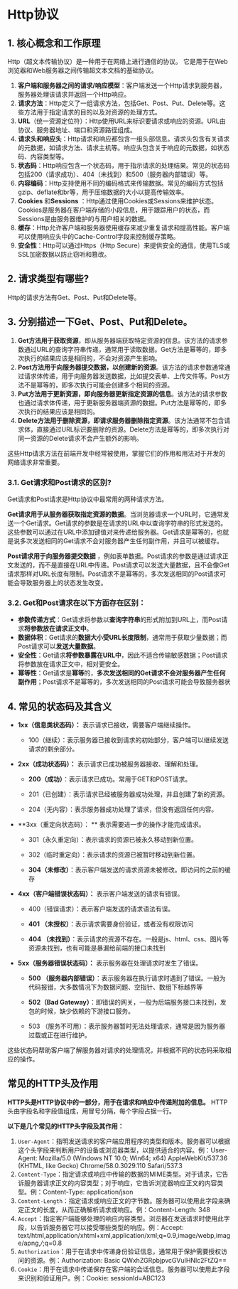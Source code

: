 # Http协议

## 1. 核心概念和工作原理

Http（超文本传输协议）是一种用于在网络上进行通信的协议。 它是用于在Web浏览器和Web服务器之间传输超文本文档的基础协议。

1. **客户端和服务器之间的请求/响应模型**：客户端发送一个Http请求到服务器，服务器处理该请求并返回一个Http响应。
2. **请求方法**：Http定义了一组请求方法，包括Get、Post、Put、Delete等。这些方法用于指定请求的目的以及对资源的处理方式。
3. **URL**（统一资源定位符）：Http使用URL来标识要请求或响应的资源。URL由协议、服务器地址、端口和资源路径组成。
4. **请求头和响应头**：Http请求和响应都包含一组头部信息。请求头包含有关请求的元数据，如请求方法、请求主机等。响应头包含关于响应的元数据，如状态码、内容类型等。
5. **状态码**：Http响应包含一个状态码，用于指示请求的处理结果。常见的状态码包括200（请求成功）、404（未找到）和500（服务器内部错误）等。
6. **内容编码**：Http支持使用不同的编码格式来传输数据。常见的编码方式包括gzip、deflate和br等，用于压缩数据的大小以提高传输效率。
7. **Cookies** 和**Sessions** ：Http通过使用Cookies或Sessions来维护状态。Cookies是服务器在客户端存储的小段信息，用于跟踪用户的状态，而Sessions是由服务器维护的与用户相关的数据。
8. **缓存**：Http允许客户端和服务器使用缓存来减少重复请求和提高性能。客户端可以使用响应头中的Cache-Control字段来控制缓存策略。
9. **安全性**：Http可以通过Https（Http Secure）来提供安全的通信，使用TLS或SSL加密数据以防止窃听和篡改。

## 2. 请求类型有哪些? 

Http的请求方法有Get、Post、Put和Delete等。

## 3. 分别描述一下Get、Post、Put和Delete。

1. **Get方法用于获取资源**，即从服务器端获取特定资源的信息。该方法的请求参数通过URL的查询字符串传递，通常用于读取数据。Get方法是幂等的，即多次执行的结果应该是相同的，不会对资源产生影响。
2. **Post方法用于向服务器提交数据，以创建新的资源**。该方法的请求参数通常通过请求体传递，用于向服务器发送数据，比如提交表单、上传文件等。Post方法不是幂等的，即多次执行可能会创建多个相同的资源。
3. **Put方法用于更新资源，即向服务器更新指定资源的信息**。该方法的请求参数也通过请求体传递，用于更新服务器端资源的数据。Put方法是幂等的，即多次执行的结果应该是相同的。
4. **Delete方法用于删除资源，即请求服务器删除指定资源**。该方法通常不包含请求体，直接通过URL标识要删除的资源。Delete方法是幂等的，即多次执行对同一资源的Delete请求不会产生额外的影响。

这些Http请求方法在前端开发中经常被使用，掌握它们的作用和用法对于开发的网络请求非常重要。

### 3.1. Get请求和Post请求的区别?

Get请求和Post请求是Http协议中最常用的两种请求方法。

**Get请求用于从服务器获取指定资源的数据**。当浏览器请求一个URL时，它通常发送一个Get请求。Get请求的参数是在请求的URL中以查询字符串的形式发送的。这些参数可以通过在URL中添加键值对来传递给服务器。Get请求是幂等的，也就是说多次发送相同的Get请求不会对服务器产生任何副作用，并且可以被缓存。

**Post请求用于向服务器提交数据** ，例如表单数据。Post请求的参数是通过请求正文发送的，而不是直接在URL中传递。Post请求可以发送大量数据，且不会像Get请求那样对URL长度有限制。Post请求不是幂等的，多次发送相同的Post请求可能会导致服务器上的状态发生改变。

### 3.2. Get和Post请求在以下方面存在区别：

- **参数传递方式**：Get请求将参数以**查询字符串**的形式附加到URL上，而Post请求**将参数放在请求正文中**。
- **数据体积**：Get请求的**数据大小受URL长度限制**，通常用于获取少量数据；而Post请求可以**发送大量数据**。
- **安全性**：Get请求**将参数暴露在URL中**，因此不适合传输敏感数据；Post请求将参数放在请求正文中，相对更安全。
- **幂等性**：Get请求是**幂等**的，**多次发送相同的Get请求不会对服务器产生任何副作用**；Post请求不是幂等的，多次发送相同的Post请求可能会导致服务器状

## 4. 常见的状态码及其含义

- **1xx（信息类状态码）：** 表示请求已接收，需要客户端继续操作。
  - 100（继续）：表示服务器已接收到请求的初始部分，客户端可以继续发送请求的剩余部分。

- **2xx（成功状态码）：** 表示请求已成功被服务器接收、理解和处理。

  - **200（成功）**：表示请求已成功。常用于GET和POST请求。

  - 201（已创建）：表示请求已经被服务器成功处理，并且创建了新的资源。

  - 204（无内容）：表示服务器成功处理了请求，但没有返回任何内容。

- **3xx（重定向状态码）： ** 表示需要进一步的操作才能完成请求。

  - 301（永久重定向）：表示请求的资源已被永久移动到新位置。

  - 302（临时重定向）：表示请求的资源已被暂时移动到新位置。

  - **304（未修改）**：表示客户端发送的请求资源未被修改。即访问的之前的缓存

- **4xx（客户端错误状态码）：** 表示客户端发送的请求有错误。

  - 400（错误请求）：表示客户端发送的请求语法有误。

  - **401 （未授权）**：表示请求需要身份验证，或者没有权限访问

  - **404 （未找到）**：表示请求的资源不存在。一般是js、html、css、图片等资源未找到，也有可能是暴漏给前端的接口未找到

- **5xx（服务器错误状态码）：**  表示服务器在处理请求时发生了错误。

  - **500 （服务器内部错误）**：表示服务器在执行请求时遇到了错误。一般为代码报错，大多数情况下为数据问题、空指针、数组下标越界等

  - **502（Bad Gateway）**：即错误的网关‌，一般为后端服务接口未找到，发包的时候，缺少依赖的下游接口服务。

  - 503 （服务不可用）：表示服务器暂时无法处理请求，通常是因为服务器过载或正在进行维护。

这些状态码帮助客户端了解服务器对请求的处理情况，并根据不同的状态码采取相应的操作。


## 常见的HTTP头及作用

**HTTP头是HTTP协议中的一部分，用于在请求和响应中传递附加的信息。** HTTP头由字段名和字段值组成，用冒号分隔，每个字段占据一行。

**以下是几个常见的HTTP头字段及其作用：**

1. `User-Agent`：指明发送请求的客户端应用程序的类型和版本。服务器可以根据这个头字段来判断用户的设备或浏览器类型，以提供适合的内容。例：User-Agent: Mozilla/5.0 (Windows NT 10.0; Win64; x64) AppleWebKit/537.36 (KHTML, like Gecko) Chrome/58.0.3029.110 Safari/537.3
2. `Content-Type`：指定请求或响应中传输的数据的MIME类型。对于请求，它告诉服务器请求正文的内容类型；对于响应，它告诉浏览器响应正文的内容类型。例：Content-Type: application/json
3. `Content-Length`：指定请求或响应正文的字节数。服务器可以使用此字段来确定正文的长度，从而正确解析请求或响应。例：Content-Length: 348
4. `Accept`：指定客户端能够处理的响应内容类型。浏览器在发送请求时使用此字段，以告诉服务器它可以接受哪些类型的响应。例：Accept: text/html,application/xhtml+xml,application/xml;q=0.9,image/webp,image/apng,*/*;q=0.8
5. `Authorization`：用于在请求中传递身份验证信息，通常用于保护需要授权访问的资源。例：Authorization: Basic QWxhZGRpbjpvcGVuIHNlc2FtZQ==
6. `Cookie`：用于在请求中传递保存在客户端的会话信息。服务器可以使用此字段来识别和验证用户。例：Cookie: sessionId=ABC123
